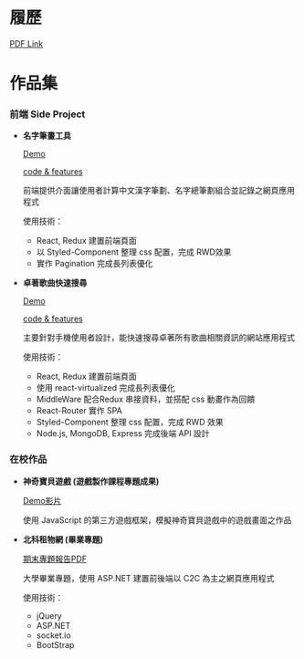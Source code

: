 # 履歷

[PDF Link](https://github.com/shinenic/resume/blob/master/pdf/Resume.pdf)



# 作品集

### 前端 Side Project

* **名字筆畫工具**

  [Demo](https://shinenic.github.io/strokes-operation-react/)  

  [code & features](https://github.com/shinenic/strokes-operation-react)

  前端提供介面讓使用者計算中文漢字筆劃、名字總筆劃組合並記錄之網頁應用程式

  使用技術：

  * React, Redux 建置前端頁面
  * 以 Styled-Component 整理 css 配置，完成 RWD效果
  * 實作 Pagination 完成長列表優化

  


* **卓著歌曲快速搜尋**

  [Demo](https://shinenic.github.io/zhuozhe-quick-search/)  

  [code & features](https://github.com/shinenic/zhuozhe-quick-search)

  主要針對手機使用者設計，能快速搜尋卓著所有歌曲相關資訊的網站應用程式

  使用技術：

  * React, Redux 建置前端頁面
  * 使用 react-virtualized 完成長列表優化
  * MiddleWare 配合Redux 串接資料，並搭配 css 動畫作為回饋
  * React-Router 實作 SPA
  * Styled-Component 整理 css 配置，完成 RWD 效果
  * Node.js, MongoDB, Express 完成後端 API 設計



### 在校作品

* **神奇寶貝遊戲 (遊戲製作課程專題成果)**  

  [Demo影片](https://youtu.be/V7TiLIM9UM0)

  使用 JavaScript 的第三方遊戲框架，模擬神奇寶貝遊戲中的遊戲畫面之作品



* **北科租物網 (畢業專題)** 

   [期末專題報告PDF](https://github.com/shinenic/resume/blob/master/pdf/105-CSIE-S025%E6%9C%9F%E6%9C%AB%E5%A0%B1%E5%91%8A%E6%9B%B8.pdf)

  大學畢業專題，使用 ASP.NET 建置前後端以 C2C 為主之網頁應用程式

  使用技術：

  * jQuery
  * ASP.NET
  * socket.io
  * BootStrap






